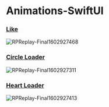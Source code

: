 # Animations-SwiftUI

### [Like](https://github.com/Starscatcher/Animations-SwiftUI/blob/main/Animations-SwiftUI/Animations/Like/Like.swift)
![RPReplay-Final1602927468](https://user-images.githubusercontent.com/35840649/96334067-9fe98a00-1076-11eb-8c3c-34cfc568fc51.gif)

### [Circle Loader](https://github.com/Starscatcher/Animations-SwiftUI/blob/main/Animations-SwiftUI/Animations/CircleLoader/CircleLoader.swift)
![RPReplay-Final1602927311](https://user-images.githubusercontent.com/35840649/96334048-7fb9cb00-1076-11eb-862c-2c0a9d2b0851.gif)

### [Heart Loader](https://github.com/Starscatcher/Animations-SwiftUI/blob/main/Animations-SwiftUI/Animations/HeartLoader/HeartLoader.swift)
![RPReplay-Final1602927413](https://user-images.githubusercontent.com/35840649/96334052-86484280-1076-11eb-82fa-0b7b477030b3.gif)
